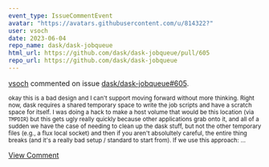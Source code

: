 ```yaml
---
event_type: IssueCommentEvent
avatar: "https://avatars.githubusercontent.com/u/814322?"
user: vsoch
date: 2023-06-04
repo_name: dask/dask-jobqueue
html_url: https://github.com/dask/dask-jobqueue/pull/605
repo_url: https://github.com/dask/dask-jobqueue
---
```


<a href='https://github.com/vsoch' target='_blank'>vsoch</a> commented on issue <a href='https://github.com/dask/dask-jobqueue/pull/605' target='_blank'>dask/dask-jobqueue#605</a>.

<small>okay this is a bad design and I can't support moving forward without more thinking. Right now, dask requires a shared temporary space to write the job scripts and have a scratch space for itself. I was doing a hack to make a host volume that would be this location (via `TMPDIR`) but this gets ugly really quickly because other applications grab onto it, and all of a sudden we have the case of needing to clean up the dask stuff, but not the other temporary files (e.g., a flux local socket) and then if you aren't absolultely careful, the entire thing breaks (and it's a really bad setup / standard to start from). If we use this approach:...</small>

<a href='https://github.com/dask/dask-jobqueue/pull/605' target='_blank'>View Comment</a>